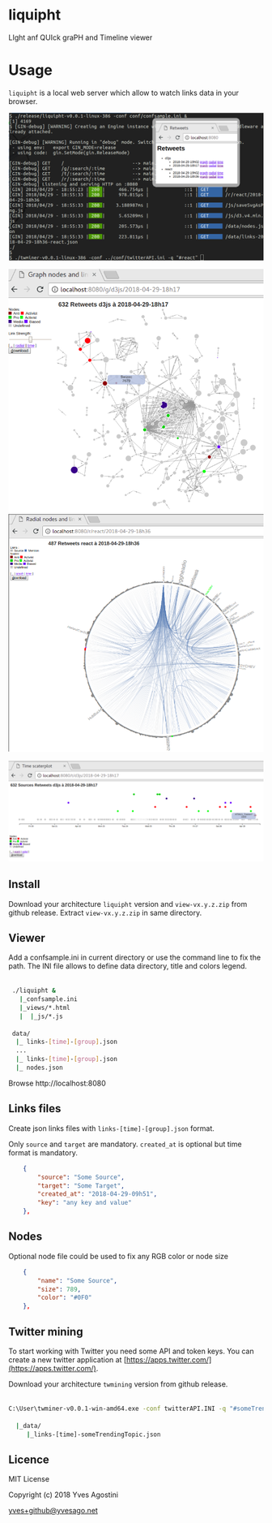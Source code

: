 # liquipht
LIght anf QUIck graPH and Timeline viewer 

# Usage

``liquipht`` is a local web server which allow to watch links data in your browser.

![Shell](img/shell.png)

![Graph](img/Graph.png)<!-- .element height="50%" width="50%" --> ![Radial](img/Radial.png)<!-- .element height="50%" width="50%" -->

![Time](img/Time.png)

## Install

Download your architecture `liquipht` version and `view-vx.y.z.zip` from github release. 
Extract `view-vx.y.z.zip` in same directory. 


## Viewer

Add a confsample.ini in current directory or use the command line to fix the path.
The INI file allows to define data directory, title and colors legend.


```bash

 ./liquipht &
   |_confsample.ini
   |_views/*.html
   |  |_js/*.js

 data/
  |_ links-[time]-[group].json
  ...
  |_ links-[time]-[group].json
  |_ nodes.json

```

Browse http://localhost:8080


## Links files

Create json links files with `links-[time]-[group].json` format.

Only `source` and `target` are mandatory. `created_at` is optional but time format is mandatory.

```json
    {
        "source": "Some Source",
        "target": "Some Target",
        "created_at": "2018-04-29-09h51",
        "key": "any key and value"
    },
```

## Nodes

Optional node file could be used to fix any RGB color or node size

```json
    {
        "name": "Some Source",
        "size": 789,
        "color": "#0F0"
    },
```

## Twitter mining

To start working with Twitter you need some API and token keys. You can create a new twitter application at [https://apps.twitter.com/](https://apps.twitter.com/).

Download your architecture `twmining` version from github release. 

```bash

C:\User\twminer-v0.0.1-win-amd64.exe -conf twitterAPI.INI -q "#someTrendingTopic"

  |_data/
     |_links-[time]-someTrendingTopic.json

```

## Licence

MIT License

Copyright (c) 2018 Yves Agostini

<yves+github@yvesago.net>
